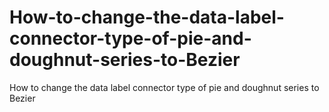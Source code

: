 # How-to-change-the-data-label-connector-type-of-pie-and-doughnut-series-to-Bezier
How to change the data label connector type of pie and doughnut series to Bezier
